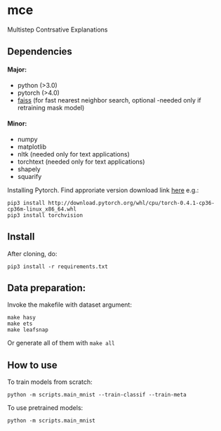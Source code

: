 # mce
Multistep Contrsative Explanations

## Dependencies

#### Major:
* python (>3.0)
* pytorch (>4.0)
* [faiss](https://github.com/facebookresearch/faiss) (for fast nearest neighbor search, optional -needed only if retraining mask model)

#### Minor:
* numpy
* matplotlib
* nltk (needed only for text applications)
* torchtext (needed only for text applications)
* shapely
* squarify

Installing Pytorch. Find approriate version download link [here](https://pytorch.org/) e.g.:

```
pip3 install http://download.pytorch.org/whl/cpu/torch-0.4.1-cp36-cp36m-linux_x86_64.whl
pip3 install torchvision
```

## Install
After cloning, do:
```
pip3 install -r requirements.txt
```

## Data preparation:

Invoke the makefile with dataset argument:

```
make hasy
make ets
make leafsnap
```

Or generate all of them with `make all`

<!-- ```
  python setup.py install
``` -->

## How to use

To train models from scratch:
```
python -m scripts.main_mnist --train-classif --train-meta
```

To use pretrained models:
```
python -m scripts.main_mnist
```
<!-- Otherwise, download Pretrained Models:

```
wget  people.csail.mit.edu/davidam/MCE/checkpoints/mnist/classif.pth -P checkpoints/mnist/

wget  people.csail.mit.edu/davidam/MCE/checkpoints/mnist/mask_model_7x7.pth -P checkpoints/mnist/

wget  people.csail.mit.edu/davidam/MCE/checkpoints/hasy/classif.pth -P checkpoints/hasy/

wget  people.csail.mit.edu/davidam/MCE/checkpoints/hasy/mask_model_10x10.pth -P checkpoints/hasy/ -->
